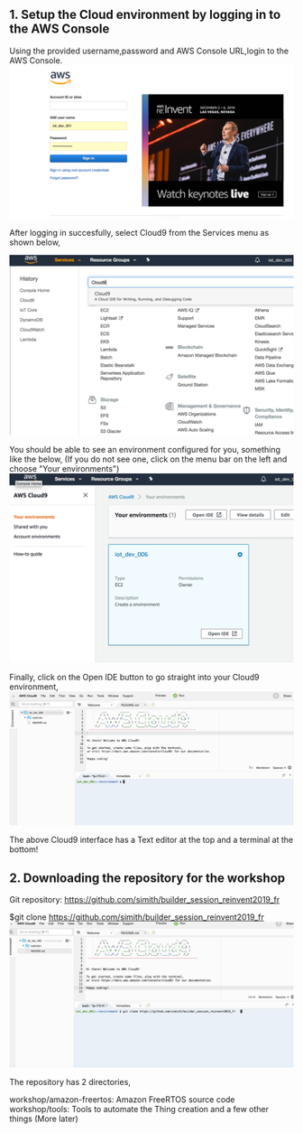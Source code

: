 ## 1. Setup the Cloud environment by logging in to the AWS Console

Using the provided username,password and AWS Console URL,login to the AWS Console. 
 ![Console](ws_console_login.png?raw=true)





After logging in succesfully, select Cloud9 from the Services menu as shown below,


![Select Cloud9](ws_select_cloud9.png?raw=true)


You should be able to see an environment configured for you, something like the below, (If you do not see one, click on the menu bar on the left and choose "Your environments")
 ![Cloud9 Console](ws_cloud_9_console.png?raw=true) 



Finally, click on the Open IDE button to go straight into your Cloud9 environment,
![](ws_cloud9_interface.png?raw=true)


The above Cloud9 interface has a Text editor at the top and a terminal at the bottom!


## 2. Downloading the repository for the workshop

Git repository: https://github.com/simith/builder_session_reinvent2019_fr

$git clone https://github.com/simith/builder_session_reinvent2019_fr
 ![](ws_git_clone.png?raw=true)

The repository has 2 directories,

workshop/amazon-freertos: Amazon FreeRTOS source code
workshop/tools: Tools to automate the Thing creation and a few other things (More later)





